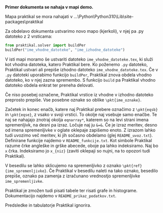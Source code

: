 **Primer dokumenta se nahaja v mapi demo.**

Mapa praktikal se mora nahajati v
...\Python\Python310\Lib\site-packages\praktikal

Za obdelavo dokumenta ustvarimo novo mapo (kjerkoli), v njej pa .py datoteko z 2 vrsticama:
```py
from praktikal.solver import buildPer
buildPer("ime_vhodne_datoteke", "ime_izhodne_datoteke")
```

V isti mapi moramo še ustvariti datoteko `ime_vhodne_datoteke.tex`, ki služi kot vhodna datoteka, katero Praktikal bere. Ko poženemo `.py` datoteko, Praktikal ustvari ali prepiše izhodno datoteko `ime_vhodne_datoteke.tex`. Če v `.py` datoteki uporabimo funkcijo `buildPer`, Praktikal znova obdela vhodno datoteko, ko v njej zazna spremembo. S funkcijo `build` pa Praktikal vhodno datoteko obdela enkrat ter preneha delovati.

Če niso posebej označene, Praktikal vrstice iz vhodne v izhodno datoteko preprosto prepiše. Vse posebne oznake so oblike `\pkt{ime_oznake}`.

Začetek in konec enačb, katere naj Praktikal prebere označimo z `\pkt{eqsb}` in `\pkt{eqse}`, z vsako v svoji vrstici. To okolje naj vsebuje samo enačbe. Te naj se nahajajo znotraj okolja `eqnarray*`, katerem so na levi strani imena spremenljivk, na desni pa izraz. Ločuje naj ju `&=&`. Če je izraz meritev, desno od imena spremenljivke v oglate oklepaje zapišemo enoto. Z izrazom lahko tudi uvozimo več meritev, ki jih sočasno obdelamo (glej `README_uvoz.txt`). Definirane funkcije najdemo v `README_funkcije.txt`. Kot simbole Praktikal razume črke angleške in grške abecede, oboje pa lahko indeksiramo. Naj bo `x` črka. Indeksiramo jo `x_{niz}` (zaviti oklepaji so nujni, na to opozori tudi Praktikal).

V besedilu se lahko sklicujemo na spremenljivko z oznako `\pkt{ref}{ime_spremenljivke}`. Če Praktikal v besedilu naleti na tako oznako, besedilo prepiše, oznako pa zamenja z izračunano vrednostjo spremenljivke `ime_spremenljivke`.

Praktikal je zmožen tudi pisati tabele ter risati grafe in histograme. Dokumentacijo najdemo v `README_prikaz_podatkov.txt`.

Predsledke in tabulatorje Praktikal ignorira.